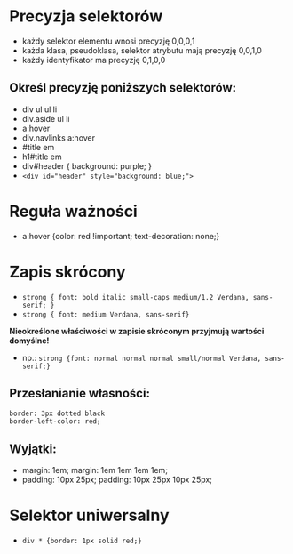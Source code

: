# Precyzja selektorów

* każdy selektor elementu wnosi precyzję 0,0,0,1
* każda klasa, pseudoklasa, selektor atrybutu mają precyzję 0,0,1,0
* każdy identyfikator ma precyzję 0,1,0,0

## Określ precyzję poniższych selektorów:

* div ul ul li
* div.aside ul li
* a:hover
* div.navlinks a:hover
* \#title em
* h1#title em
* div#header { background: purple; }
* `<div id="header" style="background: blue;">`

# Reguła ważności

* a:hover {color: red !important; text-decoration: none;}

# Zapis skrócony

* `strong { font: bold italic small-caps medium/1.2 Verdana, sans-serif; }`
* `strong { font: medium Verdana, sans-serif}`

**Nieokreślone właściwości w zapisie skróconym przyjmują wartości domyślne!**

* np.: `strong {font: normal normal normal small/normal Verdana, sans-serif;}`

## Przesłanianie własności:

```
border: 3px dotted black
border-left-color: red;
```

## Wyjątki:

* margin: 1em; margin: 1em 1em 1em 1em;
* padding: 10px 25px; padding: 10px 25px 10px 25px;

# Selektor uniwersalny

* `div * {border: 1px solid red;}`
